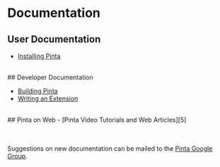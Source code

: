 # Documentation

## User Documentation

- [Installing Pinta][1]

<br />
## Developer Documentation

- [Building Pinta][2]
- [Writing an Extension][3]

<br />
## Pinta on Web
- [Pinta Video Tutorials and Web Articles][5]

<br /><br />
Suggestions on new documentation can be mailed to the [Pinta Google Group][4].

[1]: howto/installing-pinta
[3]: https://github.com/PintaProject/Pinta/wiki
[2]: howto/building-pinta
[4]: mailto:pinta@googlegroups.com
[5]: howto/pinta-on-web
<br /><br /><br />
